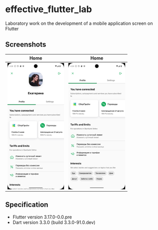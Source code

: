 # effective_flutter_lab

Laboratory work on the development of a mobile application screen on Flutter

## Screenshots

|                           Home                           |                           Home                           |
|:--------------------------------------------------------:|:--------------------------------------------------------:|
| <img src="assets/readme/home_1_framed.png" height="400"> | <img src="assets/readme/home_2_framed.png" height="400"> |

## Specification

* Flutter version 3.17.0-0.0.pre
* Dart version 3.3.0 (build 3.3.0-91.0.dev)